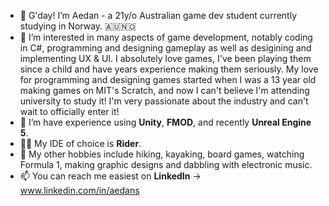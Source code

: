 - 👋 G'day! I’m Aedan - a 21y/o Australian game dev student currently studying in Norway. 🇦🇺🇳🇴
- 👀 I’m interested in many aspects of game development, notably coding in C#, programming and designing gameplay as well as desigining and implementing UX & UI.  I absolutely love games, I've been playing them since a child and have years experience making them seriously. My love for programming and designing games started when I was a 13 year old making games on MIT's Scratch, and now I can't believe I'm attending university to study it! I'm very passionate about the industry and can't wait to officially enter it!
- 🌱 I’m have experience using **Unity**, **FMOD**, and recently **Unreal Engine 5**.
- 👨‍💻 My IDE of choice is **Rider**.
- 🛶 My other hobbies include hiking, kayaking, board games, watching Formula 1, making graphic designs and dabbling with electronic music.
- 📫 You can reach me easiest on **LinkedIn** -> www.linkedin.com/in/aedans
